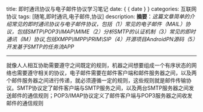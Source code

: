 title: 即时通讯协议与电子邮件协议学习笔记
date: { { date } }
categories: 互联网协议
tags: [随笔,即时通讯,电子邮件,协议]
description: **摘要**：*这篇文章简单的介绍常见的即时通讯协议与电子邮件协议，包括（1）常见的电子邮件（MAIL）协议，包括SMTP\POP3\IMAP\MIME（2）分析SMTP的认证机制（3）常见的即时通讯（IM）协议,包括XMPP\IMPP\PRIM\SIP（4）开源项目AndroidPN源码（5）开发基于SMTP的任务流APP*
<!--more-->
---
就像人人相互协助需要遵守之间既定的规则，机器之间想要组成一个有序状态的网络也需要遵守相关的协议，电子邮件需要在邮件客户端和邮件服务器之间，以及两个邮件服务器之间进行传递，就必须遵循一定的规则，这些规则就是邮件传输协议。SMTP协议定了邮件客户端与SMTP服务之间，以及两台SMTP服务器之间发送邮件的通信规则；POP3/IMAP协议定义了邮件客户端与POP3服务器之间收发邮件的通信规则